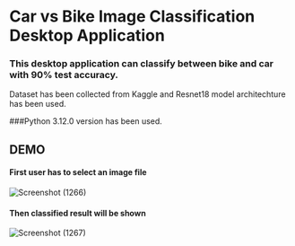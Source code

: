 # Car vs Bike Image Classification Desktop Application

### This desktop application can classify between bike and car with 90% test accuracy.
Dataset has been collected from Kaggle and Resnet18 model architechture has been used.

###Python 3.12.0 version has been used.

## DEMO

#### First user has to select an image file

![Screenshot (1266)](https://github.com/Parisa-Reza/car_Vs_bike_classification/assets/128034263/f137e967-07dc-426f-9b6c-7efb2c01fe44)

#### Then classified result will be shown

![Screenshot (1267)](https://github.com/Parisa-Reza/car_Vs_bike_classification/assets/128034263/9f53a865-389e-47ba-97de-bf223a6660b4)


